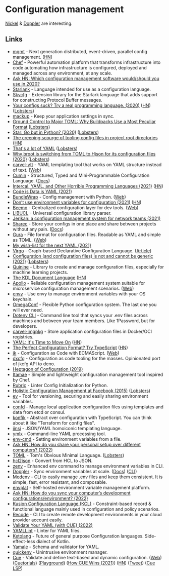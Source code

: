 # Configuration management

[Nickel](https://github.com/tweag/nickel) & [Doppler](https://www.doppler.com/) are interesting.

## Links

- [mgmt](https://github.com/purpleidea/mgmt) - Next generation distributed, event-driven, parallel config management. ([HN](https://news.ycombinator.com/item?id=25359845))
- [Chef](https://github.com/chef/chef) - Powerful automation platform that transforms infrastructure into code automating how infrastructure is configured, deployed and managed across any environment, at any scale.
- [Ask HN: Which configuration management software would/should you use in 2020?](https://news.ycombinator.com/item?id=22575007)
- [Starlank](https://github.com/bazelbuild/starlark) - Language intended for use as a configuration language.
- [Skycfg](https://github.com/stripe/skycfg) - Extension library for the Starlark language that adds support for constructing Protocol Buffer messages.
- [Your configs suck? Try a real programming language. (2020)](https://beepb00p.xyz/configs-suck.html) ([HN](https://news.ycombinator.com/item?id=22787332)) ([Lobsters](https://lobste.rs/s/qyhvhc/your_configs_suck_try_real_programming))
- [mackup](https://github.com/lra/mackup) - Keep your application settings in sync.
- [Ground Control to Major TOML: Why Buildpacks Use a Most Peculiar Format](https://blog.heroku.com/why-buildpacks-use-toml) ([Lobsters](https://lobste.rs/s/fik5bk/ground_control_major_toml_why_buildpacks))
- [Star: Go but in Python? (2020)](https://maxmcd.com/posts/star/) ([Lobsters](https://lobste.rs/s/l9kyzm/star_go_python))
- [The creeping scourge of tooling config files in project root directories](https://github.com/nodejs/tooling/issues/79) ([HN](https://news.ycombinator.com/item?id=24066748))
- [That's a lot of YAML](https://noyaml.com/) ([Lobsters](https://lobste.rs/s/6oxpe3/s_lot_yaml))
- [Why broot is switching from TOML to Hjson for its configuration files (2020)](https://dystroy.org/blog/hjson-in-broot/) ([Lobsters](https://lobste.rs/s/dn91bz/why_broot_is_switching_from_toml_hjson_for))
- [carvel-ytt](https://github.com/vmware-tanzu/carvel-ytt) - YAML templating tool that works on YAML structure instead of text. ([Web](https://carvel.dev/ytt/))
- [Cumin](https://github.com/cympfh/cumin) - Structured, Typed and Mini-Programmable Configuration Language. ([Docs](https://cympfh.cc/cumin/))
- [Intercal, YAML, and Other Horrible Programming Languages (2021)](https://blog.earthly.dev/intercal-yaml-and-other-horrible-programming-languages/) ([HN](https://news.ycombinator.com/item?id=26271582))
- [Code is Data is YAML (2021)](https://buttondown.email/hillelwayne/archive/code-is-data-is-yaml/)
- [BundleWrap](https://github.com/bundlewrap/bundlewrap) - Config management with Python. ([Web](https://bundlewrap.org/))
- [Don’t use environment variables for configuration (2021)](https://nibblestew.blogspot.com/2021/03/never-use-environment-variables-for.html) ([HN](https://news.ycombinator.com/item?id=26656952))
- [Beemo](https://github.com/beemojs/beemo) - Centralized configuration layer for dev tools. ([Web](https://beemo.dev/))
- [LIBUCL](https://github.com/vstakhov/libucl) - Universal configuration library parser.
- [Jerikan: a configuration management system for network teams (2021)](https://vincent.bernat.ch/en/blog/2021-network-jerikan-ansible)
- [Sharec](https://github.com/lamartire/sharec) - Store your configs in one place and share between projects without any pain. ([Docs](https://sharec.js.org/))
- [Gura](https://github.com/gura-conf/gura) - File format for configuration files. Readable as YAML and simple as TOML. ([Web](https://gura.netlify.app/))
- [My wish-list for the next YAML (2021)](https://drewdevault.com/2021/07/28/The-next-YAML.html)
- [Virgo](https://github.com/r2d4/virgo) - Graph-based Declarative Configuration Language. ([Article](https://matt-rickard.com/virgo-lang/))
- [Configuration (and configuration files) is not and cannot be generic (2021)](https://utcc.utoronto.ca/~cks/space/blog/programming/ConfigurationIsNotGeneric) ([Lobsters](https://lobste.rs/s/v8iqgb/configuration_configuration_files_is))
- [Quinine](https://github.com/krandiash/quinine) - Library to create and manage configuration files, especially for machine learning projects.
- [The KDL Document Language](https://kdl.dev/) ([HN](https://news.ycombinator.com/item?id=28510031))
- [Apollo](https://github.com/apolloconfig/apollo) - Reliable configuration management system suitable for microservice configuration management scenarios. ([Web](https://www.apolloconfig.com/#/))
- [envy](https://github.com/matt4biz/envy) - Use envy to manage environment variables with your OS keychain.
- [OmegaConf](https://github.com/omry/omegaconf) - Flexible Python configuration system. The last one you will ever need.
- [Dotenv CLI](https://github.com/dotenv-org/cli) - Command line tool that syncs your .env files across machines and between your team members. Like 1Password, but for developers.
- [carvel-imgpkg](https://github.com/vmware-tanzu/carvel-imgpkg) - Store application configuration files in Docker/OCI registries.
- [YAML: It's Time to Move On](https://nestedtext.org/en/latest/alternatives.html#yaml) ([HN](https://news.ycombinator.com/item?id=29220320))
- [The Perfect Configuration Format? Try TypeScript](https://reflect.run/articles/typescript-the-perfect-file-format/) ([HN](https://news.ycombinator.com/item?id=29254679))
- [jk](https://github.com/jkcfg/jk) - Configuration as Code with ECMAScript. ([Web](https://jkcfg.github.io/#/))
- [dxcfg](https://github.com/dxcfg/dxcfg) - Configuration as code tooling for the masses. Opinionated port of jkcfg API to deno.
- [Heptagon of Configuration (2019)](https://matt-rickard.com/heptagon-of-configuration/?s=09)
- [Itamae](https://github.com/itamae-kitchen/itamae) - Simple and lightweight configuration management tool inspired by Chef.
- [Rubric](https://github.com/rednafi/rubric) - Linter Config Initialization for Python.
- [Holistic Configuration Management at Facebook (2015)](https://research.facebook.com/publications/holistic-configuration-management-at-facebook/) ([Lobsters](https://lobste.rs/s/656c5t/holistic_configuration_management_at))
- [ev](https://github.com/henrycunh/ev) - Tool for versioning, securing and easily sharing environment variables.
- [confd](https://github.com/kelseyhightower/confd) - Manage local application configuration files using templates and data from etcd or consul.
- [konfik](https://github.com/konfik/konfik) - Abstract over configuration with TypeScript. You can think about it like "Terraform for config files".
- [jinsi](https://github.com/scravy/jinsi) - JSON/YAML homoiconic templating language.
- [ymlx](https://github.com/matthewadams/ymlx) - Command-line YAML processing tool.
- [env-cmd](https://github.com/toddbluhm/env-cmd) - Setting environment variables from a file.
- [Ask HN: How do you share your personal setup over different computers? (2022)](https://news.ycombinator.com/item?id=30723738)
- [TOML](https://toml.io/en/) - Tom's Obvious Minimal Language. ([Lobsters](https://lobste.rs/s/mkcjiz/toml_tom_s_obvious_minimal_language))
- [hcl2json](https://github.com/tmccombs/hcl2json) - Convert from HCL to JSON.
- [zenv](https://github.com/m-mizutani/zenv) - Enhanced env command to manage environment variables in CLI.
- [Doppler](https://www.doppler.com/) - Sync environment variables at scale. ([Docs](https://docs.doppler.com/docs)) ([CLI](https://github.com/DopplerHQ/cli))
- [Modenv](https://github.com/kurtbuilds/modenv) - CLI to easily manage .env files and keep them consistent. It is simple, fast, error resistant, and composable.
- [envplat](https://github.com/envplat/envplat) - Self-hosted environment variable management platform.
- [Ask HN: How do you sync your computer’s development configurations/environment? (2022)](https://news.ycombinator.com/item?id=31517668)
- [Kusion Configuration Language (KCL)](https://github.com/KusionStack/KCLVM) - Constraint-based record & functional language mainly used in configuration and policy scenarios.
- [Recode](https://github.com/recode-sh/cli) - CLI to create remote development environments in your cloud provider account easily.
- [Validate Your YAML (with CUE) (2022)](https://earthly.dev/blog/yaml-validate-and-lint-cue-lang/)
- [YAMLLint](https://github.com/adrienverge/yamllint) - Linter for YAML files.
- [Ketolang](https://github.com/pushtorefresh/ketolang) - Future of general purpose Сonfiguration languages. Side-effect-less dialect of Kotlin.
- [Yamale](https://github.com/23andMe/Yamale) - Schema and validator for YAML.
- [quickenv](https://github.com/untitaker/quickenv) - Unintrusive environment manager.
- [Cue](https://github.com/cue-lang/cue) - Validate and define text-based and dynamic configuration. ([Web](https://cuelang.org/)) ([Cuetorials](https://cuetorials.com/)) ([Playground](https://cuelang.org/play/)) ([How CUE Wins (2021)](https://blog.cedriccharly.com/post/20210523-how-cue-wins/)) ([HN](https://news.ycombinator.com/item?id=28915655)) ([Tweet](https://twitter.com/mattklein123/status/1508945951192363008)) ([Cue LSP](https://github.com/dagger/cuelsp))
